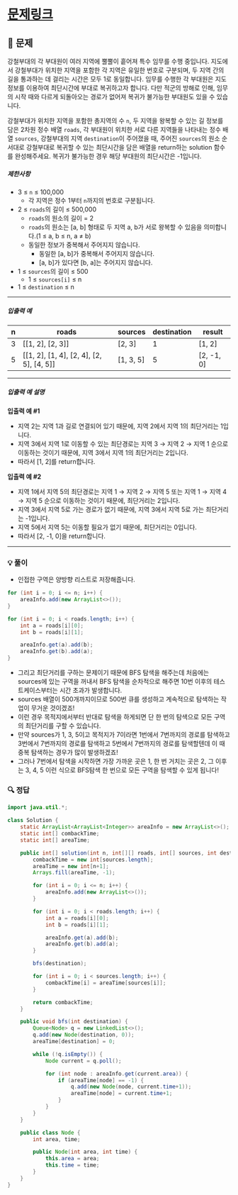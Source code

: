 # [문제링크](https://school.programmers.co.kr/learn/courses/30/lessons/132266)

## 📝 문제

강철부대의 각 부대원이 여러 지역에 뿔뿔이 흩어져 특수 임무를 수행 중입니다. 지도에서 강철부대가 위치한 지역을 포함한 각 지역은 유일한 번호로 구분되며, 두 지역 간의 길을 통과하는 데 걸리는 시간은 모두 1로 동일합니다. 임무를 수행한 각 부대원은 지도 정보를 이용하여 최단시간에 부대로 복귀하고자 합니다. 다만 적군의 방해로 인해, 임무의 시작 때와 다르게 되돌아오는 경로가 없어져 복귀가 불가능한 부대원도 있을 수 있습니다.

강철부대가 위치한 지역을 포함한 총지역의 수 `n`, 두 지역을 왕복할 수 있는 길 정보를 담은 2차원 정수 배열 `roads`, 각 부대원이 위치한 서로 다른 지역들을 나타내는 정수 배열 `sources`, 강철부대의 지역 `destination`이 주어졌을 때, 주어진 `sources`의 원소 순서대로 강철부대로 복귀할 수 있는 최단시간을 담은 배열을 return하는 solution 함수를 완성해주세요. 복귀가 불가능한 경우 해당 부대원의 최단시간은 -1입니다.

##### 제한사항

- 3 ≤ `n` ≤ 100,000
    - 각 지역은 정수 1부터 `n`까지의 번호로 구분됩니다.
- 2 ≤ `roads`의 길이 ≤ 500,000
    - `roads`의 원소의 길이 = 2
    - `roads`의 원소는 [a, b] 형태로 두 지역 a, b가 서로 왕복할 수 있음을 의미합니다.(1 ≤ a, b ≤ n, a ≠ b)
    - 동일한 정보가 중복해서 주어지지 않습니다.
        - 동일한 [a, b]가 중복해서 주어지지 않습니다.
        - [a, b]가 있다면 [b, a]는 주어지지 않습니다.
- 1 ≤ `sources`의 길이 ≤ 500
    - 1 ≤ `sources[i]` ≤ n
- 1 ≤ `destination` ≤ n

---

##### 입출력 예

|n|roads|sources|destination|result|
|---|---|---|---|---|
|3|[[1, 2], [2, 3]]|[2, 3]|1|[1, 2]|
|5|[[1, 2], [1, 4], [2, 4], [2, 5], [4, 5]]|[1, 3, 5]|5|[2, -1, 0]|

---

##### 입출력 예 설명

**입출력 예 #1**

- 지역 2는 지역 1과 길로 연결되어 있기 때문에, 지역 2에서 지역 1의 최단거리는 1입니다.
- 지역 3에서 지역 1로 이동할 수 있는 최단경로는 지역 3 → 지역 2 → 지역 1 순으로 이동하는 것이기 때문에, 지역 3에서 지역 1의 최단거리는 2입니다.
- 따라서 [1, 2]를 return합니다.

**입출력 예 #2**

- 지역 1에서 지역 5의 최단경로는 지역 1 → 지역 2 → 지역 5 또는 지역 1 → 지역 4 → 지역 5 순으로 이동하는 것이기 때문에, 최단거리는 2입니다.
- 지역 3에서 지역 5로 가는 경로가 없기 때문에, 지역 3에서 지역 5로 가는 최단거리는 -1입니다.
- 지역 5에서 지역 5는 이동할 필요가 없기 때문에, 최단거리는 0입니다.
- 따라서 [2, -1, 0]을 return합니다.

---

### 💡 풀이

- 인접한 구역은 양방향 리스트로 저장해줍니다.

```java
for (int i = 0; i <= n; i++) {
	areaInfo.add(new ArrayList<>());
}

for (int i = 0; i < roads.length; i++) {
	int a = roads[i][0];
	int b = roads[i][1];

	areaInfo.get(a).add(b);
	areaInfo.get(b).add(a);
}
```

- 그리고 최단거리를 구하는 문제이기 때문에 BFS 탐색을 해주는데 처음에는 sources에 있는 구역을 꺼내서 BFS 탐색을 순차적으로 해주면 10번 이후의 테스트케이스부터는 시간 초과가 발생합니다.
- sources 배열이 500개까지이므로 500번 큐를 생성하고 계속적으로 탐색하는 작업이 무거운 것이겠죠!
- 이런 경우 목적지에서부터 반대로 탐색을 하게되면 단 한 번의 탐색으로 모든 구역의 최단거리를 구할 수 있습니다.
- 만약 sources가 1, 3, 5이고 목적지가 7이라면 1번에서 7번까지의 경로를 탐색하고 3번에서 7번까지의 경로를 탐색하고 5번에서 7번까지의 경로를 탐색할텐데 이 때 중복 탐색하는 경우가 많이 발생하겠죠!
- 그러나 7번에서 탐색을 시작하면 가장 가까운 곳은 1, 한 번 거치는 곳은 2, 그 이후는 3, 4, 5 이런 식으로 BFS탐색 한 번으로 모든 구역을 탐색할 수 있게 됩니다!

### 🔍 정답

```java
import java.util.*;

class Solution {
    static ArrayList<ArrayList<Integer>> areaInfo = new ArrayList<>();
    static int[] combackTime;
    static int[] areaTime;

    public int[] solution(int n, int[][] roads, int[] sources, int destination) {  
        combackTime = new int[sources.length];
        areaTime = new int[n+1];
        Arrays.fill(areaTime, -1);

        for (int i = 0; i <= n; i++) {
            areaInfo.add(new ArrayList<>());
        }

        for (int i = 0; i < roads.length; i++) {
            int a = roads[i][0];
            int b = roads[i][1];

            areaInfo.get(a).add(b);
            areaInfo.get(b).add(a);
        }

        bfs(destination);

        for (int i = 0; i < sources.length; i++) {
            combackTime[i] = areaTime[sources[i]];
        }

        return combackTime;
    }

    public void bfs(int destination) {
        Queue<Node> q = new LinkedList<>();
        q.add(new Node(destination, 0));
        areaTime[destination] = 0;

        while (!q.isEmpty()) {
            Node current = q.poll();

            for (int node : areaInfo.get(current.area)) {
                if (areaTime[node] == -1) {
                    q.add(new Node(node, current.time+1));
                    areaTime[node] = current.time+1;
                }
            }
        }  
    }

    public class Node {
        int area, time;

        public Node(int area, int time) {
            this.area = area;
            this.time = time;
        }
    }
}
```